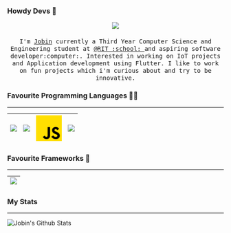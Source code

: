 ### Howdy Devs 👋

<p align="center">
  <img src="https://raw.githubusercontent.com/JobinBiju/JobinBiju/master/images/working.gif" width=400>
  <br><br>
  <samp>
    I'm <a href="https://github.com/JobinBiju/">Jobin</a> currently a Third Year Computer Science and Engineering student at <a href="http://www.rit.ac.in/">@RIT :school: </a> and aspiring software developer:computer:. Interested in working on IoT projects and Application development using Flutter. I like to work on fun projects which i'm curious about and try to be innovative.
  </samp>
</p>

### Favourite Programming Languages 👨‍💻
---
|<img src="https://raw.githubusercontent.com/JobinBiju/JobinBiju/master/images/dart.svg" width=60> | <img src="https://raw.githubusercontent.com/JobinBiju/JobinBiju/master/images/python.png" width=60> | <img src="https://raw.githubusercontent.com/JobinBiju/JobinBiju/master/images/javascript.png" width=60> | <img src="https://raw.githubusercontent.com/JobinBiju/JobinBiju/master/images/c.png" width=60> |
|:---:|:---:|:---:|:---:|

### Favourite Frameworks  👷
---
|<img src="https://raw.githubusercontent.com/JobinBiju/JobinBiju/master/images/flutter.png" width=60> |
|:---:|

### My Stats
---
<img align="left" alt="Jobin's Github Stats" src="https://github-readme-stats.vercel.app/api?username=JobinBiju&show_icons=true&hide_border=true" />


<!--
**JobinBiju/JobinBiju** is a ✨ _special_ ✨ repository because its `README.md` (this file) appears on your GitHub profile.

Here are some ideas to get you started:

- 🔭 I’m currently working on ...
- 🌱 I’m currently learning ...
- 👯 I’m looking to collaborate on ...
- 🤔 I’m looking for help with ...
- 💬 Ask me about ...
- 📫 How to reach me: ...
- 😄 Pronouns: ...
- ⚡ Fun fact: ...
-->
